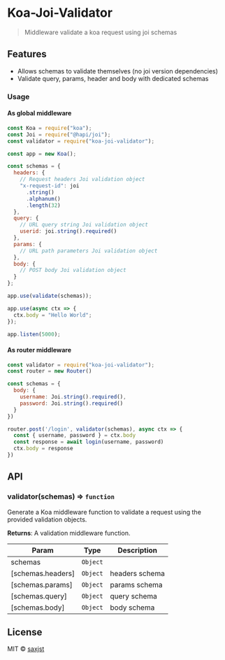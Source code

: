 # Koa-Joi-Validator

> Middleware validate a koa request using joi schemas

## Features

- Allows schemas to validate themselves (no joi version dependencies)
- Validate query, params, header and body with dedicated schemas

### Usage

#### As global middleware

```javascript
const Koa = require("koa");
const Joi = require("@hapi/joi");
const validator = require("koa-joi-validator");

const app = new Koa();

const schemas = {
  headers: {
    // Request headers Joi validation object
    "x-request-id": joi
      .string()
      .alphanum()
      .length(32)
  },
  query: {
    // URL query string Joi validation object
    userid: joi.string().required()
  },
  params: {
    // URL path parameters Joi validation object
  },
  body: {
    // POST body Joi validation object
  }
};

app.use(validate(schemas));

app.use(async ctx => {
  ctx.body = "Hello World";
});

app.listen(5000);
```

#### As router middleware

```js
const validator = require("koa-joi-validator");
const router = new Router()

const schemas = {
  body: {
    username: Joi.string().required(),
    password: Joi.string().required()
  }
})

router.post('/login', validator(schemas), async ctx => {
  const { username, password } = ctx.body
  const response = await login(username, password)
  ctx.body = response
})
```

## API

### validator(schemas) ⇒ <code>function</code>

Generate a Koa middleware function to validate a request using
the provided validation objects.

**Returns**: A validation middleware function.

| Param             | Type                | Description    |
| ----------------- | ------------------- | -------------- |
| schemas           | `Object` |                |
| [schemas.headers] | `Object` | headers schema |
| [schemas.params]  | `Object` | params schema  |
| [schemas.query]   | `Object` | query schema   |
| [schemas.body]    | `Object` | body schema    |


## License

MIT © [saxjst](https://saxjst.com)

